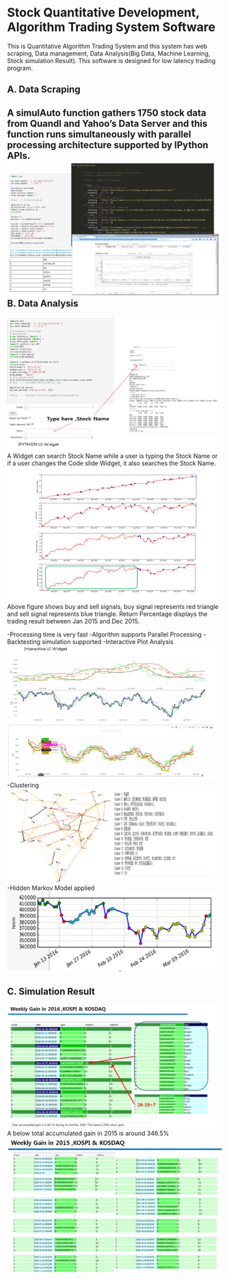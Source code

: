 # Stock Quantitative Development, Algorithm Trading System Software

This is Quantitative Algorithm Trading System and this system has web scraping, Data management, Data Analysis(Big Data, Machine Learning, Stock simulation Result).
This software is designed for low latency trading program.

A. Data Scraping
-----------------
A simulAuto function gathers 1750 stock data from Quandl and Yahoo’s Data Server and this function runs simultaneously with parallel processing architecture supported by IPython APIs.
![firefox](https://github.com/HGboda/AlgorithmTrading/raw/master/pic/scraping_js.png)
B. Data Analysis
-----------------
![ipython_widget](https://github.com/HGboda/AlgorithmTrading/raw/master/pic/ipython_widget.png)
A Widget can search Stock Name while a user is typing the Stock Name or if a user changes the Code slide Widget, it also searches the Stock Name.
![widget_result](https://github.com/HGboda/AlgorithmTrading/raw/master/pic/widget_result.png)
Above figure shows buy and sell signals, buy signal represents red triangle and sell signal represents blue triangle. Return Percentage displays the trading result between Jan 2015 and Dec 2015. 

-Processing time is very fast
-Algorithm supports Parallel Processing
-Backtesting simulation supported
-Interactive Plot Analysis
![plotly](https://github.com/HGboda/AlgorithmTrading/raw/master/pic/plotly.png)
-Clustering
![clustering](https://github.com/HGboda/AlgorithmTrading/raw/master/pic/clustering.png)
-Hidden Markov Model applied
![hmm](https://github.com/HGboda/AlgorithmTrading/raw/master/pic/hmm.png)

C. Simulation Result
-----------------
![2016 result](https://github.com/HGboda/AlgorithmTrading/raw/master/pic/2016_result.png)
A below total accumulated gain in 2015 is around 346.5%
![2015 result](https://github.com/HGboda/AlgorithmTrading/raw/master/pic/2015_result.png)

